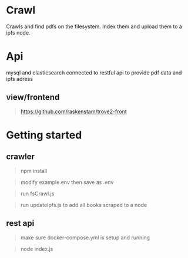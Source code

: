 # Crawl
Crawls and find pdfs on the filesystem. Index them and upload them to a ipfs node.

# Api
mysql and elasticsearch connected to restful api to provide pdf data and ipfs adress

## view/frontend
> https://github.com/raskenstam/trove2-front

# Getting started
## crawler
> npm install

> modify example.env then save as .env

> run fsCrawl.js

> run updateIpfs.js to add all books scraped to a node
## rest api
> make sure docker-compose.yml is setup and running

> node index.js


